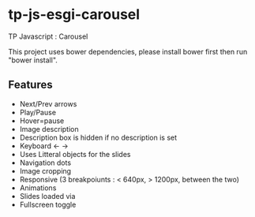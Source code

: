 # tp-js-esgi-carousel
TP Javascript : Carousel

This project uses bower dependencies, please install bower first then run "bower install".

## Features

* Next/Prev arrows
* Play/Pause
* Hover=pause
* Image description
* Description box is hidden if no description is set
* Keyboard &larr; &rarr;
* Uses Litteral objects for the slides
* Navigation dots
* Image cropping
* Responsive (3 breakpoiunts : < 640px, > 1200px, between the two)
* Animations
* Slides loaded via
* Fullscreen toggle
